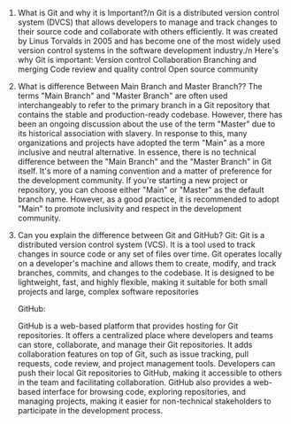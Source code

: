 1. What is Git and why it is Important?/n
Git is a distributed version control system (DVCS) that allows developers to manage and track changes to their source code and collaborate with others efficiently. It was created by Linus Torvalds in 2005 and has become one of the most widely used version control systems in the software development industry./n
Here's why Git is important:
Version control
Collaboration
Branching and merging
Code review and quality control
Open source community

2. What is difference Between Main Branch and Master Branch??
   The terms "Main Branch" and "Master Branch" are often used interchangeably to refer to the primary branch in a Git repository that contains the stable and production-ready codebase. However, there has been an ongoing discussion about the use of the term "Master" due to its historical association with slavery. In response to this, many organizations and projects have adopted the term "Main" as a more inclusive and neutral alternative.
   In essence, there is no technical difference between the "Main Branch" and the "Master Branch" in Git itself. It's more of a naming convention and a matter of preference for the development community.
   If you're starting a new project or repository, you can choose either "Main" or "Master" as the default branch name. However, as a good practice, it is recommended to adopt "Main" to promote inclusivity and respect in the development community.

3. Can you explain the difference between Git and GitHub?
   Git:
   Git is a distributed version control system (VCS). It is a tool used to track changes in source code or any set of files over time. 
   Git operates locally on a developer's machine and allows them to create, modify, and track branches, commits, and changes to the codebase.
   It is designed to be lightweight, fast, and highly flexible, making it suitable for both small projects and large, complex software repositories

   GitHub:

   GitHub is a web-based platform that provides hosting for Git repositories. It offers a centralized place where developers and teams can store, collaborate, and     manage their Git repositories.
   It adds collaboration features on top of Git, such as issue tracking, pull requests, code review, and project management tools.
   Developers can push their local Git repositories to GitHub, making it accessible to others in the team and facilitating collaboration.
   GitHub also provides a web-based interface for browsing code, exploring repositories, and managing projects, making it easier for non-technical stakeholders to     participate in the development process.
